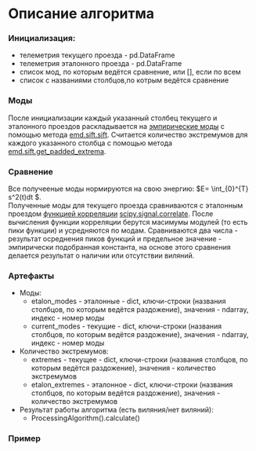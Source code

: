 # Описание алгоритма
### Инициализация:
* телеметрия текущего проезда - pd.DataFrame
* телеметрия эталонного проезда - pd.DataFrame
* список мод, по которым ведётся сравнение, или [], если по всем
* список с названиями столбцов,по котрым ведётся сравнение
### Моды
После инициализации каждый указанный столбец текущего и эталонного проездов раскладывается на [эмпирические моды](https://ru.ruwiki.ru/wiki/Empirical_Mode_Decomposition) с помощью метода [emd.sift.sift](https://emd.readthedocs.io/en/stable/stubs/emd.sift.sift.html). Считается количество экстремумов для каждого указанного столбца с помощью метода [emd.sift.get_padded_extrema](https://emd.readthedocs.io/en/stable/stubs/emd.sift.get_padded_extrema.html).
### Сравнение
Все получееные моды нормируются на свою энергию: $E= \int_{0}^{T} s^2(t)dt $.   
Полученные моды для текущего проезда сравниваются с эталонным проездом [функцией корреляции](https://ru.ruwiki.ru/wiki/Автокорреляционная_функция) 
[scipy.signal.correlate](https://docs.scipy.org/doc/scipy/reference/generated/scipy.signal.correlate.html). После вычисления функции корреляции берутся масимумы модулей (то есть пики функции) и усредняются по модам. Сравниваются два числа - результат осреднения пиков функций и предельное значение - эмпирически подобранная константа, на основе этого сравнения делается результат о наличии или отсутствии виляний.
### Артефакты
* Моды:
  - etalon_modes - эталонные - dict, ключи-строки (названия столбцов, по которым ведётся раздожение), значения - ndarray, индекс - номер моды
  - current_modes - текущие - dict, ключи-строки (названия столбцов, по которым ведётся раздожение), значения - ndarray, индекс - номер моды
* Количество экстремумов:
  * extremes - текущее - dict, ключи-строки (названия столбцов, по которым ведётся раздожение), значения - количество экстремумов
  * etalon_extremes - эталонное - dict, ключи-строки (названия столбцов, по которым ведётся раздожение), значения - количество экстремумов
* Результат работы алгоритма (есть виляния/нет виляний):
  * ProcessingAlgorithm().calculate()
### Пример
[](../sanbox/cte.html)
